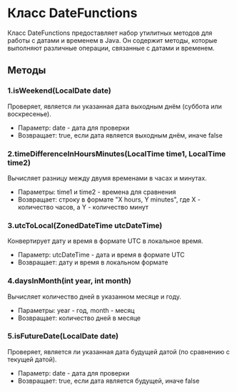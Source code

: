 # Класс DateFunctions

Класс DateFunctions предоставляет набор утилитных методов для работы с датами и временем в Java. Он содержит методы, которые выполняют различные операции, связанные с датами и временем.

## Методы

### 1.isWeekend(LocalDate date)

Проверяет, является ли указанная дата выходным днём (суббота или воскресенье).

- Параметр:
  date - дата для проверки
- Возвращает:
  true, если дата является выходным днём, иначе false

### 2.timeDifferenceInHoursMinutes(LocalTime time1, LocalTime time2)

Вычисляет разницу между двумя временами в часах и минутах.

- Параметры:
  time1 и time2 - времена для сравнения
- Возвращает:
  строку в формате "X hours, Y minutes", где X - количество часов, а Y - количество минут

### 3.utcToLocal(ZonedDateTime utcDateTime)

Конвертирует дату и время в формате UTC в локальное время.

- Параметр:
  utcDateTime - дата и время в формате UTC
- Возвращает:
  дату и время в локальном формате

### 4.daysInMonth(int year, int month)

Вычисляет количество дней в указанном месяце и году.

- Параметры:
  year - год,
  month - месяц
- Возвращает:
  количество дней в месяце

### 5.isFutureDate(LocalDate date)

Проверяет, является ли указанная дата будущей датой (по сравнению с текущей датой).

- Параметр:
  date - дата для проверки
- Возвращает:
  true, если дата является будущей, иначе false
